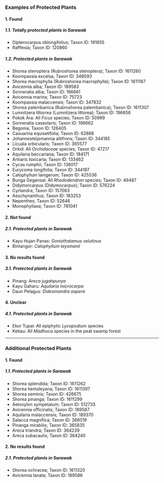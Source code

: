 ### Examples of Protected Plants

#### 1. Found

##### 1.1. Totally protected plants in Sarawak

* Dipterocarpus oblongifolius; Taxon ID: 191655
* Rafflesia; Taxon ID: 120860

##### 1.2. Protected plants in Sarawak

* Shorea stenoptera (Rubroshorea stenoptera); Taxon ID: 1611260
* Koompassia excelsa; Taxon ID: 348093
* Shorea macrophylla (Rubroshorea macrophylla); Taxon ID: 1611187
* Avicennia alba; Taxon ID: 189583
* Sonneratia alba; Taxon ID: 196661
* Avicennia marina; Taxon ID: 75723
* Koompassia malaccensis; Taxon ID: 347832
* Shorea palembanica (Rubroshorea palembanica); Taxon ID: 1611307
* Lumnitzera littorrea (Lumnitzera littorea); Taxon ID: 196656
* Pokok Ara: All _Ficus_ species; Taxon ID: 50999
* Sonneratia caseolaris; Taxon ID: 196662
* Begonia; Taxon ID: 126405
* Casuarina equisetifolia; Taxon ID: 62888
* Johannesteijsmannia altifrons; Taxon ID: 344185
* Licuala orbicularis; Taxon ID: 365577
* Orkid: All _Orchidaceae_ species; Taxon ID: 47217
* Aquilaria beccariana; Taxon ID: 184171
* Antiaris toxicaria; Taxon ID: 133462
* Cycas rumphii; Taxon ID: 136017
* Eurycoma longifolia; Taxon ID: 344197
* Calophyllum lanigerum; Taxon ID: 425536
* Bunga Gegansai: All _Rhododendron_ species; Taxon ID: 49487
* Didymorcarpus (Didymocarpus); Taxon ID: 576224
* Cyrtandra; Taxon ID: 157063
* Aeschynanthus; Taxon ID: 183253
* Nepenthes; Taxon ID: 52646
* Monophyllaea; Taxon ID: 781041

#### 2. Not found

##### 2.1. Protected plants in Sarawak

* Kayu Hujan Panas: _Goniothalamus velutinus_
* Bintangor: _Calophyllum teysmanii_

#### 3. No results found

##### 3.1. Protected plants in Sarawak

* Pinang: _Areca jugahpunya_
* Kayu Gaharu: _Aquilaria microcarpa_
* Daun Pelagus: _Didesmandra aspera_

#### 4. Unclear

##### 4.1. Protected plants in Sarawak

* Ekor Tupai: All epiphytic _Lycopodium_ species
* Ketiau: All _Madhuca_ species in the peat swamp forest

---

### Additional Protected Plants

#### 1. Found

##### 1.1. Protected plants in Sarawak

* Shorea splendida; Taxon ID: 1611262
* Shorea hemsleyana; Taxon ID: 1611397
* Shorea seminis; Taxon ID: 426675
* Shorea pinanga; Taxon ID: 1611299
* Aetoxylon sympetalum; Taxon ID: 512733
* Avicennia officinalis; Taxon ID: 189587
* Aquilaria malaccensis; Taxon ID: 189370
* Salacca magnifica; Taxon ID: 366019
* Pinanga mirabilis; Taxon ID: 365835
* Areca triandra; Taxon ID: 364239
* Areca subacaulis; Taxon ID: 364240

#### 2. No results found

##### 2.1. Protected plants in Sarawak

* Shorea ochracea; Taxon ID: 1611320
* Avicennia lanata; Taxon ID: 189586


